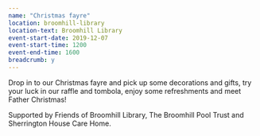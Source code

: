 ```yaml
---
name: "Christmas fayre"
location: broomhill-library
location-text: Broomhill Library
event-start-date: 2019-12-07
event-start-time: 1200
event-end-time: 1600
breadcrumb: y
---
```


Drop in to our Christmas fayre and pick up some decorations and gifts, try your luck in our raffle and tombola, enjoy some refreshments and meet Father Christmas!

Supported by Friends of Broomhill Library, The Broomhill Pool Trust and Sherrington House Care Home.
